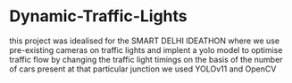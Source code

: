 # Dynamic-Traffic-Lights
this project was idealised for the SMART DELHI IDEATHON where we use pre-existing cameras on traffic lights and implent a yolo model to optimise traffic flow by changing the traffic light timings on the basis of the number of cars present at that particular junction
we used YOLOv11 and OpenCV
